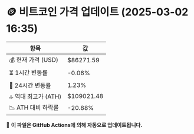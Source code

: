 # 🪙 비트코인 가격 업데이트 (2025-03-02 16:35)

| 항목                | 값 |
|--------------------|----------------|
| 💰 현재 가격 (USD) | $86271.59 |
| ⏳ 1시간 변동률    | -0.06% |
| 📆 24시간 변동률   | 1.23% |
| 🔝 역대 최고가 (ATH) | $109021.48 |
| 📉 ATH 대비 하락률 | -20.88% |

🔄 **이 파일은 GitHub Actions에 의해 자동으로 업데이트됩니다.**
